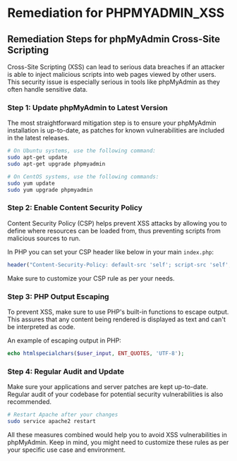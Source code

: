 # Remediation for PHPMYADMIN_XSS

## Remediation Steps for phpMyAdmin Cross-Site Scripting

Cross-Site Scripting (XSS) can lead to serious data breaches if an attacker is able to inject malicious scripts into web pages viewed by other users. This security issue is especially serious in tools like phpMyAdmin as they often handle sensitive data.

### Step 1: Update phpMyAdmin to Latest Version

The most straightforward mitigation step is to ensure your phpMyAdmin installation is up-to-date, as patches for known vulnerabilities are included in the latest releases.

```bash
# On Ubuntu systems, use the following command:
sudo apt-get update
sudo apt-get upgrade phpmyadmin
```

```bash
# On CentOS systems, use the following commands:
sudo yum update
sudo yum upgrade phpmyadmin
```

### Step 2: Enable Content Security Policy

Content Security Policy (CSP) helps prevent XSS attacks by allowing you to define where resources can be loaded from, thus preventing scripts from malicious sources to run.

In PHP you can set your CSP header like below in your main `index.php`:

```php
header("Content-Security-Policy: default-src 'self'; script-src 'self';");
```

Make sure to customize your CSP rule as per your needs.

### Step 3: PHP Output Escaping

To prevent XSS, make sure to use PHP's built-in functions to escape output. This assures that any content being rendered is displayed as text and can't be interpreted as code.

An example of escaping output in PHP:

```php
echo htmlspecialchars($user_input, ENT_QUOTES, 'UTF-8');
```

### Step 4: Regular Audit and Update

Make sure your applications and server patches are kept up-to-date. Regular audit of your codebase for potential security vulnerabilities is also recommended. 

```bash
# Restart Apache after your changes
sudo service apache2 restart
```

All these measures combined would help you to avoid XSS vulnerabilities in phpMyAdmin. Keep in mind, you might need to customize these rules as per your specific use case and environment.